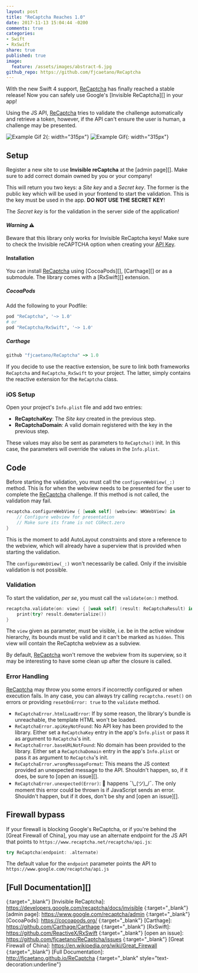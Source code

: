 ```yaml
---
layout: post
title: "ReCaptcha Reaches 1.0"
date: 2017-11-13 15:04:44 -0200
comments: true
categories:
- Swift
- RxSwift
share: true
published: true
image:
  feature: /assets/images/abstract-6.jpg
github_repo: https://github.com/fjcaetano/ReCaptcha
---
```


With the new Swift 4 support, [ReCaptcha][] has finally reached a stable release!
Now you can safely use Google's [Invisible ReCaptcha][] in your app!

Using the JS API, [ReCaptcha][] tries to validate the challenge automatically and
retrieve a token, however, if the API can't ensure the user is human, a challenge
may be presented.

![Example Gif 2](https://raw.githubusercontent.com/fjcaetano/ReCaptcha/master/example2.gif){: width="315px"}
![Example Gif](https://raw.githubusercontent.com/fjcaetano/ReCaptcha/master/example.gif){: width="315px"}

<!-- more -->

## Setup

Register a new site to use __Invisible reCaptcha__ at the [admin page][]. Make sure
to add correct domain owned by you or your company!

This will return you two keys: a _Site key_ and a _Secret key_. The former is the
public key which will be used in your frontend to start the validation. This is
the key must be used in the app. **DO NOT USE THE SECRET KEY**!

The _Secret key_ is for the validation in the server side of the application!

#### _Warning_ ⚠️

Beware that this library only works for Invisible ReCaptcha keys! Make sure to
check the Invisible reCAPTCHA option when creating your [API Key](https://www.google.com/recaptcha/admin).

#### Installation

You can install [ReCaptcha][] using [CocoaPods][], [Carthage][] or as a submodule.
The library comes with a [RxSwift][] extension.

##### CocoaPods

Add the following to your Podfile:

``` ruby
pod "ReCaptcha", '~> 1.0'
# or
pod "ReCaptcha/RxSwift", '~> 1.0'
```

##### Carthage

``` ruby
github "fjcaetano/ReCaptcha" ~> 1.0
```

If you decide to use the reactive extension, be sure to link both frameworks
`ReCaptcha` and `ReCaptcha_RxSwift` to your project. The latter, simply contains
the reactive extension for the `ReCaptcha` class.

### iOS Setup

Open your project's `Info.plist` file and add two entries:

- **ReCaptchaKey**: The _Site key_ created in the previous step.
- **ReCaptchaDomain**: A valid domain registered with the key in the previous step.

These values may also be sent as parameters to `ReCaptcha()` init. In this case,
the parameters will override the values in the `Info.plist`.

## Code

Before starting the validation, you must call the `configureWebView(_:)` method.
This is for when the webview needs to be presented for the user to complete the
[ReCaptcha][] challenge. If this method is not called, the validation may fail.

``` swift
recaptcha.configureWebView { [weak self] (webview: WKWebView) in
    // Configure webview for presentation
    // Make sure its frame is not CGRect.zero
}
```

This is the moment to add AutoLayout constraints and store a reference to the webview,
which will already have a superview that is provided when starting the validation.

The `configureWebView(_:)` won't necessarily be called. Only if the invisible
validation is not possible.

### Validation

To start the validation, _per se_, you must call the `validate(on:)` method.

``` swift
recaptcha.validate(on: view) { [weak self] (result: ReCaptchaResult) in
    print(try? result.dematerialize())
}
```

The `view` given as parameter, must be visible, i.e. be in the active window
hierarchy, its bounds must be valid and it can't be marked as `hidden`. This view
will contain the ReCaptcha webview as a subview.

By default, [ReCaptcha][] won't remove the webview from its superview, so it may
be interesting to have some clean up after the closure is called.

### Error Handling

[ReCaptcha][] may throw you some errors if incorrectly configured or when execution
fails. In any case, you can always try calling `recaptcha.reset()` on errors or
providing `resetOnError: true` to the `validate` method.

- `ReCaptchaError.htmlLoadError`: If by some reason, the library's bundle is
unreachable, the template HTML won't be loaded.
- `ReCaptchaError.apiKeyNotFound`: No API key has been provided to the library.
Either set a `ReCaptchaKey` entry in the app's `Info.plist` or pass it as argument
to `ReCaptcha`'s init.
- `ReCaptchaError.baseURLNotFound`: No domain has been provided to the library.
Either set a `ReCaptchaDomain` entry in the app's `Info.plist` or pass it as
argument to `ReCaptcha`'s init.
- `ReCaptchaError.wrongMessageFormat`: This means the JS context provided an
unexpected message to the API. Shouldn't happen, so, if it does, be sure to
[open an issue][].
- `ReCaptchaError.unexpected(Error)`: 💩 happens ¯\\_(ツ)\_/¯. The only moment this
error could be thrown is if JavaScript sends an error. Shouldn't happen, but if
it does, don't be shy and [open an issue][].

## Firewall bypass

If your firewall is blocking Google's ReCaptcha, or if you're behind the [Great
Firewall of China], you may use an alternate endpoint for the JS API that points
to `https://www.recaptcha.net/recaptcha/api.js`:

``` swift
try ReCaptcha(endpoint: .alternate)
```

The default value for the `endpoint` parameter points the API to `https://www.google.com/recaptcha/api.js`

## __[Full Documentation][]__

[ReCaptcha]: https://github.com/fjcaetano/ReCaptcha
{:target="_blank"}
[Invisible ReCaptcha]: https://developers.google.com/recaptcha/docs/invisible
{:target="_blank"}
[admin page]: https://www.google.com/recaptcha/admin
{:target="_blank"}
[CocoaPods]: https://cocoapods.org/
{:target="_blank"}
[Carthage]: https://github.com/Carthage/Carthage
{:target="_blank"}
[RxSwift]: https://github.com/ReactiveX/RxSwift
{:target="_blank"}
[open an issue]: https://github.com/fjcaetano/ReCaptcha/issues
{:target="_blank"}
[Great Firewall of China]: https://en.wikipedia.org/wiki/Great_Firewall
{:target="_blank"}
[Full Documentation]: http://fjcaetano.github.io/ReCaptcha
{:target="_blank" style="text-decoration:underline"}
